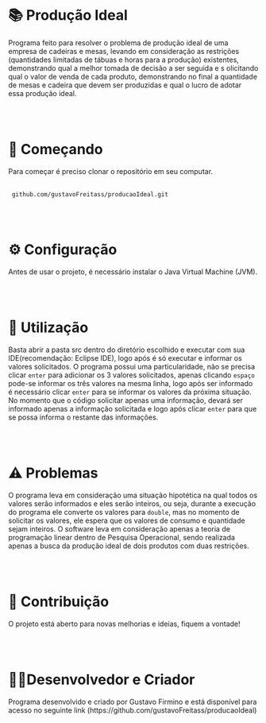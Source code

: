 <h1>📚 Produção Ideal</h1>
Programa feito para resolver o problema de produção ideal de uma empresa de cadeiras e mesas, levando em consideração as restrições 
(quantidades limitadas de tábuas e horas para a produção) existentes, demonstrando qual a melhor tomada de decisão a ser seguida e s
olicitando qual o valor de venda de cada produto, demonstrando no final a quantidade de mesas e cadeira que devem ser produzidas e qual o lucro de adotar essa produção ideal.

<br></br>

<h1>🚀 Começando</h1>
Para começar é preciso clonar o repositório em seu computar.
<br></br>


```
 github.com/gustavoFreitass/producaoIdeal.git 
```

<br></br>

<h1>⚙️ Configuração</h1>
Antes de usar o projeto, é necessário instalar o Java Virtual Machine (JVM).

<br></br>

<h1>🔧 Utilização</h1>
<p>
  Basta abrir a pasta src dentro do diretório escolhido e executar com sua IDE(recomendação: Eclipse IDE), logo após é só executar e informar os valores solicitados.
O programa possui uma particularidade, não se precisa clicar <code>enter</code> para adicionar os 3 valores solicitados, apenas clicando <code>espaço</code> pode-se informar 
os três valores na mesma linha, logo após ser informado é necessário clicar <code>enter</code> para se informar os valores da próxima situação. No momento que o código solicitar 
apenas uma informação, devará ser informado apenas a informação solicitada e logo após clicar <code>enter</code> para que se possa informa o restante das informações.
</p>

<br></br>

<h1>⚠️ Problemas</h1>
<p>
  O programa leva em consideração uma situação hipotética na qual todos os valores serão informados e eles serão inteiros, ou seja, durante a execução do programa ele
converte os valores para <code>double</code>, mas no momento de solicitar os valores, ele espera que os valores de consumo e quantidade sejam inteiros. O software
leva em consideração apenas a teoria de programação linear dentro de Pesquisa Operacional, sendo realizada apenas a busca da produção ideal de dois produtos com duas restrições.
</p>

<br></br>

<h1>🤝 Contribuição</h1>
<p>
  O projeto está aberto para novas melhorias e ideias, fiquem a vontade!
</p>

<br></br>

<h1>👨‍💻Desenvolvedor e Criador</h1>
<p>
  Programa desenvolvido e criado por Gustavo Firmino e está disponível para acesso no seguinte link (https://github.com/gustavoFreitass/producaoIdeal)
</p>

